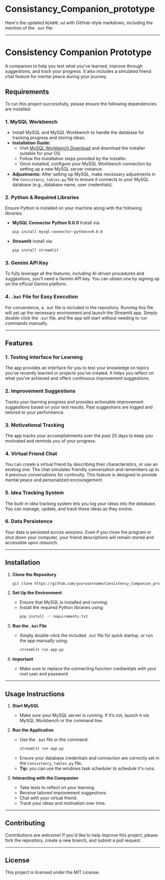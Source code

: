 # Consistancy_Companion_prototype
Here's the updated `README.md` with GitHub-style markdown, including the mention of the `.bat` file:

---

# Consistency Companion Prototype

A companion to help you test what you’ve learned, improve through suggestions, and track your progress. It also includes a simulated friend chat feature for mental peace during your journey.

## Requirements

To run this project successfully, please ensure the following dependencies are installed:

### 1. MySQL Workbench
- Install MySQL and MySQL Workbench to handle the database for tracking progress and storing ideas.
- **Installation Guide:**
  - Visit [MySQL Workbench Download](https://dev.mysql.com/downloads/workbench/) and download the installer suitable for your OS.
  - Follow the installation steps provided by the installer.
  - Once installed, configure your MySQL Workbench connection by setting up a new MySQL server instance.
- **Adjustments:**
  After setting up MySQL, make necessary adjustments in the `Consistancy_tables.py` file to ensure it connects to your MySQL database (e.g., database name, user credentials).

### 2. Python & Required Libraries
Ensure Python is installed on your machine along with the following libraries:

- **MySQL Connector Python 9.0.0**
  Install via:
  ```bash
  pip install mysql-connector-python==9.0.0
  ```

- **Streamlit**
  Install via:
  ```bash
  pip install streamlit
  ```

### 3. Gemini API Key
To fully leverage all the features, including AI-driven procedures and suggestions, you’ll need a Gemini API key. You can obtain one by signing up on the official Gemini platform.

### 4. `.bat` File for Easy Execution
For convenience, a `.bat` file is included in the repository. Running this file will set up the necessary environment and launch the Streamlit app. Simply double-click the `.bat` file, and the app will start without needing to run commands manually.

---

## Features

### 1. Testing Interface for Learning
The app provides an interface for you to test your knowledge on topics you’ve recently learned or projects you’ve created. It helps you reflect on what you've achieved and offers continuous improvement suggestions.

### 2. Improvement Suggestions
Tracks your learning progress and provides actionable improvement suggestions based on your test results. Past suggestions are logged and tailored to your performance.

### 3. Motivational Tracking
The app tracks your accomplishments over the past 20 days to keep you motivated and reminds you of your progress.

### 4. Virtual Friend Chat
You can create a virtual friend by describing their characteristics, or use an existing one. The chat simulates friendly conversation and remembers up to 4 previous conversations for continuity. This feature is designed to provide mental peace and personalized encouragement.

### 5. Idea Tracking System
The built-in idea tracking system lets you log your ideas into the database. You can manage, update, and track these ideas as they evolve.

### 6. Data Persistence
Your data is persisted across sessions. Even if you close the program or shut down your computer, your friend descriptions will remain stored and accessible upon relaunch.

---

## Installation

1. **Clone the Repository**
   ```bash
   git clone https://github.com/yourusername/Consistency_Companion_prototype.git
   ```

2. **Set Up the Environment**
   - Ensure that MySQL is installed and running.
   - Install the required Python libraries using:
     ```bash
     pip install -r requirements.txt
     ```

3. **Run the `.bat` File**
   - Simply double-click the included `.bat` file for quick startup, or run the app manually using:
     ```bash
     streamlit run app.py
     ```
4. **Important**
      - Make sure to replace the connecting function crediantials with your root user and password
---

## Usage Instructions

1. **Start MySQL**
   - Make sure your MySQL server is running. If it’s not, launch it via MySQL Workbench or the command line.

2. **Run the Application**
   - Use the `.bat` file or the command:
     ```bash
     streamlit run app.py
     ```
   - Ensure your database credentials and connection are correctly set in the `Consistency_tables.py` file.
   - **Tip:** you can use the windows task scheduler to schedule it's runs.

3. **Interacting with the Companion**
   - Take tests to reflect on your learning.
   - Receive tailored improvement suggestions.
   - Chat with your virtual friend.
   - Track your ideas and motivation over time.

---

## Contributing

Contributions are welcome! If you'd like to help improve this project, please fork the repository, create a new branch, and submit a pull request.

---

## License

This project is licensed under the MIT License.

